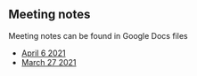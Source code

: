 ## Meeting notes
Meeting notes can be found in Google Docs files

- [April 6 2021](https://docs.google.com/document/d/1yDINYXy2K70Zk-JD8EcmYrk9yTwy2g-rFec7Glcfv84/edit)
- [March 27 2021](https://docs.google.com/document/d/1yDINYXy2K70Zk-JD8EcmYrk9yTwy2g-rFec7Glcfv84/edit)
